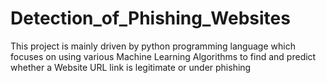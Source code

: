 # Detection_of_Phishing_Websites
This project is mainly driven by python programming language which focuses on using various Machine Learning Algorithms to find and predict whether a Website URL link is legitimate or under phishing
